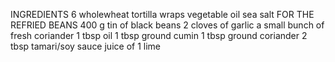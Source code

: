 INGREDIENTS
 6 wholewheat tortilla wraps
 vegetable oil
 sea salt
FOR THE REFRIED BEANS
 400 g tin of black beans
 2 cloves of garlic
 a small bunch of fresh coriander
 1 tbsp oil
 1 tbsp ground cumin
 1 tbsp ground coriander
 2 tbsp tamari/soy sauce
 juice of 1 lime